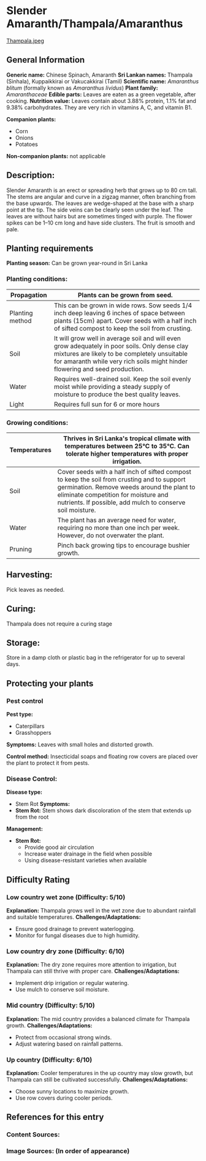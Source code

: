 # Slender Amaranth/Thampala/Amaranthus
[Thampala.jpeg](../../assets/images/Thampala.jpg "Stefan.lefnaer, CC BY-SA 4.0 <https://creativecommons.org/licenses/by-sa/4.0>, via Wikimedia Commons")

## General Information
**Generic name:** Chinese Spinach, Amaranth
**Sri Lankan names:** Thampala (Sinhala), Kuppaikkirai or Vakucakkirai (Tamil)
**Scientific name:** _Amaranthus blitum_ (formally known as _Amaranthus lividus_)
**Plant family:** _Amaranthaceae_
**Edible parts:** Leaves are eaten as a green vegetable, after cooking.
**Nutrition value:** Leaves contain about 3.88% protein, 1.1% fat and 9.38% carbohydrates. They are very rich in vitamins A, C, and vitamin B1.

**Companion plants:**
- Corn
- Onions
- Potatoes

**Non-companion plants:**
not applicable

## Description:
Slender Amaranth is an erect or spreading herb that grows up to 80 cm tall. The stems are angular and curve in a zigzag manner, often branching from the base upwards. The leaves are wedge-shaped at the base with a sharp point at the tip. The side veins can be clearly seen under the leaf. The leaves are without hairs but are sometimes tinged with purple. The flower spikes can be 1–10 cm long and have side clusters. The fruit is smooth and pale.

## Planting requirements
**Planting season:** Can be grown year-round in Sri Lanka

### Planting conditions:
| Propagation | Plants can be grown from seed. |
|----|----|
| Planting method | This can be grown in wide rows. Sow seeds 1/4 inch deep leaving 6 inches of space between plants (15cm) apart. Cover seeds with a half inch of sifted compost to keep the soil from crusting. |
| Soil | It will grow well in average soil and will even grow adequately in poor soils. Only dense clay mixtures are likely to be completely unsuitable for amaranth while very rich soils might hinder flowering and seed production. |
| Water | Requires well-drained soil. Keep the soil evenly moist while providing a steady supply of moisture to produce the best quality leaves. |
| Light | Requires full sun for 6 or more hours |

### Growing conditions:

| Temperatures | Thrives in Sri Lanka's tropical climate with temperatures between 25°C to 35°C. Can tolerate higher temperatures with proper irrigation. |
|----|----|
| Soil | Cover seeds with a half inch of sifted compost to keep the soil from crusting and to support germination. Remove weeds around the plant to eliminate competition for moisture and nutrients. If possible, add mulch to conserve soil moisture. |
| Water | The plant has an average need for water, requiring no more than one inch per week. However, do not overwater the plant. |
| Pruning | Pinch back growing tips to encourage bushier growth. |

## Harvesting:
Pick leaves as needed.

## Curing: 
Thampala does not require a curing stage

## Storage: 
Store in a damp cloth or plastic bag in the refrigerator for up to several days. 

## Protecting your plants
### Pest control
**Pest type:** 
- Caterpillars
- Grasshoppers

**Symptoms:** Leaves with small holes and distorted growth.

**Control method:** Insecticidal soaps and floating row covers are placed over the plant to protect it from pests.

### Disease Control: 
**Disease type:**
- Stem Rot
**Symptoms:**
- **Stem Rot:** Stem shows dark discoloration of the stem that extends up from the root
  
**Management:**
- **Stem Rot:** 
  - Provide good air circulation
  - Increase water drainage in the field when possible
  - Using disease-resistant varieties when available

## Difficulty Rating
### Low country wet zone (Difficulty: 5/10)
**Explanation:** Thampala grows well in the wet zone due to abundant rainfall and suitable temperatures.
**Challenges/Adaptations:**
- Ensure good drainage to prevent waterlogging.
- Monitor for fungal diseases due to high humidity.

### Low country dry zone (Difficulty: 6/10)
**Explanation:** The dry zone requires more attention to irrigation, but Thampala can still thrive with proper care.
**Challenges/Adaptations:**
- Implement drip irrigation or regular watering.
- Use mulch to conserve soil moisture.

### Mid country (Difficulty: 5/10)
**Explanation:** The mid country provides a balanced climate for Thampala growth.
**Challenges/Adaptations:**
- Protect from occasional strong winds.
- Adjust watering based on rainfall patterns.

### Up country (Difficulty: 6/10)
**Explanation:** Cooler temperatures in the up country may slow growth, but Thampala can still be cultivated successfully.
**Challenges/Adaptations:**
- Choose sunny locations to maximize growth.
- Use row covers during cooler periods.

## References for this entry
### Content Sources:

### Image Sources: (In order of appearance)
